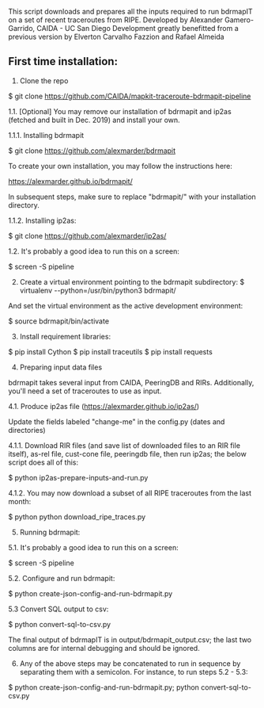 This script downloads and prepares all the inputs required to run bdrmapIT on a set of recent traceroutes from RIPE. 
Developed by Alexander Gamero-Garrido, CAIDA - UC San Diego
Development greatly benefitted from a previous version by Elverton Carvalho Fazzion and Rafael Almeida

## First time installation:

1. Clone the repo

$ git clone https://github.com/CAIDA/mapkit-traceroute-bdrmapit-pipeline

1.1. [Optional] You may remove our installation of bdrmapit and ip2as (fetched and built in Dec. 2019) and install your own.

1.1.1. Installing bdrmapit

$ git clone https://github.com/alexmarder/bdrmapit

To create your own installation, you may follow the instructions here:

https://alexmarder.github.io/bdrmapit/

In subsequent steps, make sure to replace "bdrmapit/" with your installation directory.

1.1.2. Installing ip2as:

$ git clone https://github.com/alexmarder/ip2as/

1.2. It's probably a good idea to run this on a screen:

$ screen -S pipeline

2. Create a virtual environment pointing to the bdrmapit subdirectory: 
$ virtualenv --python=/usr/bin/python3 bdrmapit/

And set the virtual environment as the active development environment:

$ source bdrmapit/bin/activate

3. Install requirement libraries:

$ pip install Cython
$ pip install traceutils
$ pip install requests


4. Preparing input data files

bdrmapit takes several input from CAIDA, PeeringDB and RIRs. Additionally, you'll need a set of traceroutes to use as input. 

4.1. Produce ip2as file (https://alexmarder.github.io/ip2as/)

Update the fields labeled "change-me" in the config.py (dates and directories)

4.1.1. Download RIR files (and save list of downloaded files to an RIR file itself), as-rel file, cust-cone file, peeringdb file, then run ip2as; the below script does all of this:

$ python ip2as-prepare-inputs-and-run.py



4.1.2. You may now download a subset of all RIPE traceroutes from the last month:

$ python python download_ripe_traces.py

5. Running bdrmapit:

5.1. It's probably a good idea to run this on a screen:

$ screen -S pipeline

5.2. Configure and run bdrmapit:

$ python create-json-config-and-run-bdrmapit.py

5.3 Convert SQL output to csv:

$ python convert-sql-to-csv.py

The final output of bdrmapIT is in output/bdrmapit_output.csv; the last two columns are for internal debugging and should be ignored.

6. Any of the above steps may be concatenated to run in sequence by separating them with a semicolon. For instance, to run steps 5.2 - 5.3:

$ python create-json-config-and-run-bdrmapit.py; python convert-sql-to-csv.py

